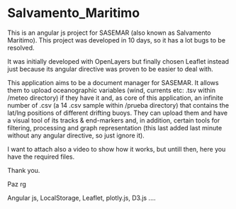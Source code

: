 # Salvamento_Maritimo

This is an angular js project for SASEMAR (also known as Salvamento Maritimo).
This project was developed in 10 days, so it has a lot bugs to be resolved.

It was initially developed with OpenLayers but finally chosen Leaflet instead 
just because its angular directive was proven to be easier to deal with.

This application aims to be a document manager for SASEMAR. It allows them to upload oceanographic 
variables (wind, currents etc: .tsv within /meteo directory) if they have it and, as core of this application,
an infinite number of .csv (a 14 .csv sample within /prueba directory) that contains the lat/lng positions of
different drifting buoys. They can upload them and have a visual tool of its tracks & end-markers and, in addition,
certain tools for filtering, processing and graph representation (this last added last minute without any angular directive, 
so just ignore it). 

I want to attach also a video to show how it works, but untill then, here you have the required files.

Thank you.

Paz rg

Angular js, LocalStorage, Leaflet, plotly.js, D3.js ....


